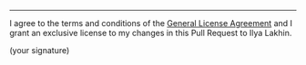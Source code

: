 [//]: # (Summary of the changes.)

---

[//]: # (To contribute to this repository, you must agree to the terms and)
[//]: # (conditions of the General License Agreement. By contributing to the)
[//]: # (repository, you confirm that you are granting an exclusive license)
[//]: # (to your changes to the author of the original work.)
[//]: # ()
[//]: # (Please include the following statement at the end of the Pull Request)
[//]: # (description to confirm your acceptance of these terms, and put your)
[//]: # (signature. You can use your name as a signature.)

I agree to the terms and conditions of the
[General License Agreement](https://github.com/Eliah-Lakhin/lady-deirdre/blob/master/EULA.md)
and I grant an exclusive license to my changes in this Pull Request to Ilya Lakhin.

(your signature)

